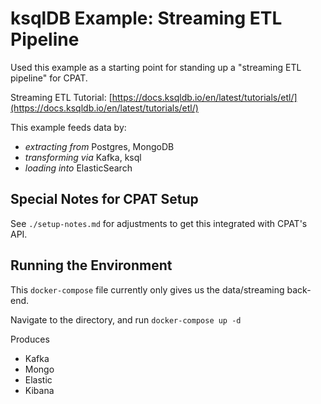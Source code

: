 # ksqlDB Example: Streaming ETL Pipeline

Used this example as a starting point for standing up a "streaming ETL pipeline" for CPAT.

Streaming ETL Tutorial: [https://docs.ksqldb.io/en/latest/tutorials/etl/](https://docs.ksqldb.io/en/latest/tutorials/etl/)

This example feeds data by:
- _extracting from_ Postgres, MongoDB
- _transforming via_ Kafka, ksql
- _loading into_ ElasticSearch

## Special Notes for CPAT Setup

See `./setup-notes.md` for adjustments to get this integrated with CPAT's API.

## Running the Environment

This `docker-compose` file currently only gives us the data/streaming back-end.

Navigate to the directory, and run `docker-compose up -d`

Produces

- Kafka
- Mongo
- Elastic
- Kibana